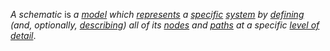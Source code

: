 *A schematic* is *a [model](https://github.com/gcassel/Modular-Organizing-Terminology/blob/master/terms/model.md) which [represents](https://github.com/gcassel/Modular-Organizing-Terminology/blob/master/terms/represent.md) a [specific](https://github.com/gcassel/Modular-Organizing-Terminology/blob/master/terms/specify.md) [system](https://github.com/gcassel/Modular-Organizing-Terminology/blob/master/terms/system.md) by [defining](https://github.com/gcassel/Modular-Organizing-Terminology/blob/master/terms/define.md) (and, optionally, [describing](https://github.com/gcassel/Modular-Organizing-Terminology/blob/master/terms/describe.md)) all of its [nodes](https://github.com/gcassel/Modular-Organizing-Terminology/blob/master/terms/node.md) and [paths](https://github.com/gcassel/Modular-Organizing-Terminology/blob/master/terms/path.md) at a specific [level of detail](https://github.com/gcassel/Modular-Organizing-Terminology/blob/master/compound-terms/level-of-detail.md)*.
